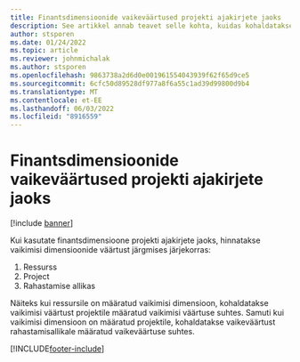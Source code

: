 ```yaml
---
title: Finantsdimensioonide vaikeväärtused projekti ajakirjete jaoks
description: See artikkel annab teavet selle kohta, kuidas kohaldatakse ajakirjete suhtes vaikimisi finantsdimensioone.
author: stsporen
ms.date: 01/24/2022
ms.topic: article
ms.reviewer: johnmichalak
ms.author: stsporen
ms.openlocfilehash: 9863738a2d6d0e001961554043939f62f65d9ce5
ms.sourcegitcommit: 6cfc50d89528df977a8f6a55c1ad39d99800d9b4
ms.translationtype: MT
ms.contentlocale: et-EE
ms.lasthandoff: 06/03/2022
ms.locfileid: "8916559"
---
```

# <a name="defaulting-financial-dimensions-for-project-time-entries"></a>Finantsdimensioonide vaikeväärtused projekti ajakirjete jaoks

[!include [banner](../includes/banner.md)]

Kui kasutate finantsdimensioone projekti ajakirjete jaoks, hinnatakse vaikimisi dimensioonide väärtust järgmises järjekorras:

1. Ressurss
2. Project
3. Rahastamise allikas

Näiteks kui ressursile on määratud vaikimisi dimensioon, kohaldatakse vaikimisi väärtust projektile määratud vaikimisi väärtuse suhtes. Samuti kui vaikimisi dimensioon on määratud projektile, kohaldatakse vaikeväärtust rahastamisallikale määratud vaikeväärtuse suhtes.

[!INCLUDE[footer-include](../includes/footer-banner.md)]

